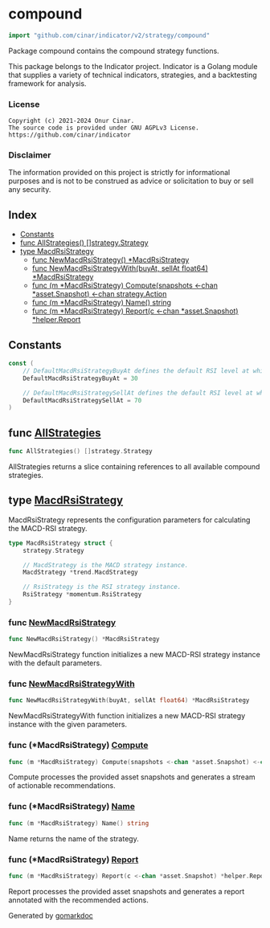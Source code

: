 <!-- Code generated by gomarkdoc. DO NOT EDIT -->

# compound

```go
import "github.com/cinar/indicator/v2/strategy/compound"
```

Package compound contains the compound strategy functions.

This package belongs to the Indicator project. Indicator is a Golang module that supplies a variety of technical indicators, strategies, and a backtesting framework for analysis.

### License

```
Copyright (c) 2021-2024 Onur Cinar.
The source code is provided under GNU AGPLv3 License.
https://github.com/cinar/indicator
```

### Disclaimer

The information provided on this project is strictly for informational purposes and is not to be construed as advice or solicitation to buy or sell any security.

## Index

- [Constants](<#constants>)
- [func AllStrategies\(\) \[\]strategy.Strategy](<#AllStrategies>)
- [type MacdRsiStrategy](<#MacdRsiStrategy>)
  - [func NewMacdRsiStrategy\(\) \*MacdRsiStrategy](<#NewMacdRsiStrategy>)
  - [func NewMacdRsiStrategyWith\(buyAt, sellAt float64\) \*MacdRsiStrategy](<#NewMacdRsiStrategyWith>)
  - [func \(m \*MacdRsiStrategy\) Compute\(snapshots \<\-chan \*asset.Snapshot\) \<\-chan strategy.Action](<#MacdRsiStrategy.Compute>)
  - [func \(m \*MacdRsiStrategy\) Name\(\) string](<#MacdRsiStrategy.Name>)
  - [func \(m \*MacdRsiStrategy\) Report\(c \<\-chan \*asset.Snapshot\) \*helper.Report](<#MacdRsiStrategy.Report>)


## Constants

<a name="DefaultMacdRsiStrategyBuyAt"></a>

```go
const (
    // DefaultMacdRsiStrategyBuyAt defines the default RSI level at which a Buy action is generated.
    DefaultMacdRsiStrategyBuyAt = 30

    // DefaultMacdRsiStrategySellAt defines the default RSI level at which a Sell action is generated.
    DefaultMacdRsiStrategySellAt = 70
)
```

<a name="AllStrategies"></a>
## func [AllStrategies](<https://github.com/cinar/indicator/blob/master/strategy/compound/compound.go#L24>)

```go
func AllStrategies() []strategy.Strategy
```

AllStrategies returns a slice containing references to all available compound strategies.

<a name="MacdRsiStrategy"></a>
## type [MacdRsiStrategy](<https://github.com/cinar/indicator/blob/master/strategy/compound/macd_rsi_strategy.go#L26-L34>)

MacdRsiStrategy represents the configuration parameters for calculating the MACD\-RSI strategy.

```go
type MacdRsiStrategy struct {
    strategy.Strategy

    // MacdStrategy is the MACD strategy instance.
    MacdStrategy *trend.MacdStrategy

    // RsiStrategy is the RSI strategy instance.
    RsiStrategy *momentum.RsiStrategy
}
```

<a name="NewMacdRsiStrategy"></a>
### func [NewMacdRsiStrategy](<https://github.com/cinar/indicator/blob/master/strategy/compound/macd_rsi_strategy.go#L37>)

```go
func NewMacdRsiStrategy() *MacdRsiStrategy
```

NewMacdRsiStrategy function initializes a new MACD\-RSI strategy instance with the default parameters.

<a name="NewMacdRsiStrategyWith"></a>
### func [NewMacdRsiStrategyWith](<https://github.com/cinar/indicator/blob/master/strategy/compound/macd_rsi_strategy.go#L45>)

```go
func NewMacdRsiStrategyWith(buyAt, sellAt float64) *MacdRsiStrategy
```

NewMacdRsiStrategyWith function initializes a new MACD\-RSI strategy instance with the given parameters.

<a name="MacdRsiStrategy.Compute"></a>
### func \(\*MacdRsiStrategy\) [Compute](<https://github.com/cinar/indicator/blob/master/strategy/compound/macd_rsi_strategy.go#L61>)

```go
func (m *MacdRsiStrategy) Compute(snapshots <-chan *asset.Snapshot) <-chan strategy.Action
```

Compute processes the provided asset snapshots and generates a stream of actionable recommendations.

<a name="MacdRsiStrategy.Name"></a>
### func \(\*MacdRsiStrategy\) [Name](<https://github.com/cinar/indicator/blob/master/strategy/compound/macd_rsi_strategy.go#L53>)

```go
func (m *MacdRsiStrategy) Name() string
```

Name returns the name of the strategy.

<a name="MacdRsiStrategy.Report"></a>
### func \(\*MacdRsiStrategy\) [Report](<https://github.com/cinar/indicator/blob/master/strategy/compound/macd_rsi_strategy.go#L84>)

```go
func (m *MacdRsiStrategy) Report(c <-chan *asset.Snapshot) *helper.Report
```

Report processes the provided asset snapshots and generates a report annotated with the recommended actions.

Generated by [gomarkdoc](<https://github.com/princjef/gomarkdoc>)
